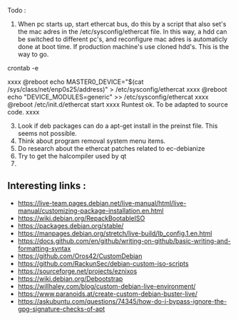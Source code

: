 Todo :

1. When pc starts up, start ethercat bus, do this by a script that also set's the mac adres in the /etc/sysconfig/ethercat file.
In this way, a hdd can be switched to different pc's, and reconfigure mac adres is automaticly done at boot time. 
If production machine's use cloned hdd's. This is the way to go.

crontab -e

xxxx
@reboot echo MASTER0_DEVICE="$(cat /sys/class/net/enp0s25/address)" > /etc/sysconfig/ethercat
xxxx
@reboot echo "DEVICE_MODULES=generic" >> /etc/sysconfig/ethercat
xxxx
@reboot /etc/init.d/ethercat start
xxxx
Runtest ok. To be adapted to source code.
xxxx

3. Look if deb packages can do a apt-get install in the preinst file. This seems not possible. 
4. Think about program removal system menu items.
5. Do research about the ethercat patches related to ec-debianize
6. Try to get the halcompiler used by qt
7. 


## Interesting links :
- https://live-team.pages.debian.net/live-manual/html/live-manual/customizing-package-installation.en.html
- https://wiki.debian.org/RepackBootableISO
- https://packages.debian.org/stable/
- https://manpages.debian.org/stretch/live-build/lb_config.1.en.html
- https://docs.github.com/en/github/writing-on-github/basic-writing-and-formatting-syntax
- https://github.com/Oros42/CustomDebian 
- https://github.com/RackunSec/debian-custom-iso-scripts 
- https://sourceforge.net/projects/eznixos 
- https://wiki.debian.org/Debootstrap
- https://willhaley.com/blog/custom-debian-live-environment/
- https://www.paranoids.at/create-custom-debian-buster-live/
- https://askubuntu.com/questions/74345/how-do-i-bypass-ignore-the-gpg-signature-checks-of-apt

